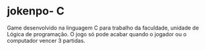 # jokenpo- C
Game desenvolvido na linguagem C para trabalho da faculdade, unidade de Lógica de programação.
O jogo só pode acabar quando o jogador ou o computador vencer 3 partidas.
